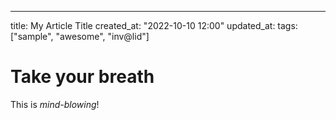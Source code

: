 ---
title: My Article Title
created_at: "2022-10-10 12:00"
updated_at:
tags: ["sample", "awesome", "inv@lid"]

# Take your breath

This is *mind-blowing*!
